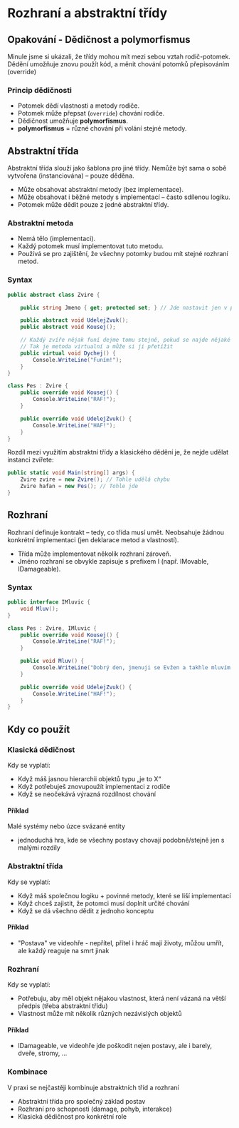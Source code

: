 # Rozhraní a abstraktní třídy
## Opakování -  Dědičnost a polymorfismus
Minule jsme si ukázali, že třídy mohou mít mezi sebou vztah rodič-potomek.
Dědění umožňuje znovu použít kód, a měnit chování potomků přepisováním (override)

### Princip dědičnosti

- Potomek dědí vlastnosti a metody rodiče.
- Potomek může přepsat (`override`) chování rodiče.
- Dědičnost umožňuje **polymorfismus**.
- **polymorfismus** = různé chování při volání stejné metody.

## Abstraktní třída
Abstraktní třída slouží jako šablona pro jiné třídy.
Nemůže být sama o sobě vytvořena (instanciována) – pouze děděna.

- Může obsahovat abstraktní metody (bez implementace).
- Může obsahovat i běžné metody s implementací – často sdílenou logiku.
- Potomek může dědit pouze z jedné abstraktní třídy.

### Abstraktní metoda
- Nemá tělo (implementaci).
- Každý potomek musí implementovat tuto metodu.
- Používá se pro zajištění, že všechny potomky budou mít stejné rozhraní metod.

### Syntax

```c#
public abstract class Zvire {

    public string Jmeno { get; protected set; } // Jde nastavit jen v potomcich a číst všude

    public abstract void UdelejZvuk();
    public abstract void Kousej();

    // Každý zvíře nějak funí dejme tomu stejně, pokud se najde nějaké co ne
    // Tak je metoda virtualní a může si ji přetížit
    public virtual void Dychej() {
        Console.WriteLine("Funím!");
    }
}

class Pes : Zvire {
    public override void Kousej() {
        Console.WriteLine("RAF!");
    }

    public override void UdelejZvuk() {
        Console.WriteLine("HAF!");
    }
}
```

Rozdíl mezi využitím abstraktní třídy a klasického dědění je, že nejde udělat instanci zvířete:


```c#
public static void Main(string[] args) {
    Zvire zvire = new Zvire(); // Tohle udělá chybu
    Zvire hafan = new Pes(); // Tohle jde
}
```


## Rozhraní
Rozhraní definuje kontrakt – tedy, co třída musí umět.
Neobsahuje žádnou konkrétní implementaci (jen deklarace metod a vlastností).

- Třída může implementovat několik rozhraní zároveň.
- Jméno rozhraní se obvykle zapisuje s prefixem I (např. IMovable, IDamageable).

### Syntax

```c#
public interface IMluvic {
    void Mluv();
}

class Pes : Zvire, IMluvic {
    public override void Kousej() {
        Console.WriteLine("RAF!");
    }

    public void Mluv() {
        Console.WriteLine("Dobrý den, jmenuji se Evžen a takhle mluvím.");
    }

    public override void UdelejZvuk() {
        Console.WriteLine("HAF!");
    }
}
```

## Kdy co použít

### Klasická dědičnost
Kdy se vyplatí:
- Když máš jasnou hierarchii objektů typu „je to X“
- Když potřebuješ znovupoužít implementaci z rodiče
- Když se neočekává výrazná rozdílnost chování

#### Příklad
Malé systémy nebo úzce svázané entity
- jednoduchá hra, kde se všechny postavy chovají podobně/stejně jen s malými rozdíly

### Abstraktní třída
Kdy se vyplatí:
- Když máš společnou logiku + povinné metody, které se liší implementací
- Když chceš zajistit, že potomci musí doplnit určité chování
- Když se dá všechno dědit z jednoho konceptu

#### Příklad
- "Postava" ve videohře - nepřítel, přítel i hráč mají životy, můžou umřít, ale každý reaguje na smrt jinak

### Rozhraní
Kdy se vyplatí:
- Potřebuju, aby měl objekt nějakou vlastnost, která není vázaná na větší předpis (třeba abstraktní třídu)
- Vlastnost může mít několik různých nezávislých objektů

#### Příklad
- IDamageable, ve videohře jde poškodit nejen postavy, ale i barely, dveře, stromy, ...

### Kombinace
V praxi se nejčastěji kombinuje abstraktních tříd a rozhraní
- Abstraktní třída pro společný základ postav
- Rozhraní pro schopnosti (damage, pohyb, interakce)
- Klasická dědičnost pro konkrétní role
